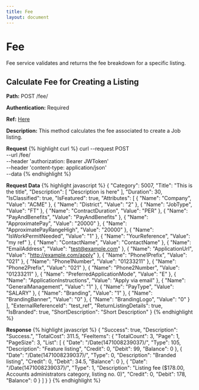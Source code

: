 ```yaml
---
title: Fee
layout: document
---
```

# Fee
Fee service validates and returns the fee breakdown for a specific listing.

## Calculate Fee for Creating a Listing
**Path:** POST /fee/

**Authentication:** Required

**Ref:** [Here](http://developer.trademe.co.nz/api-reference/selling-methods/retrieve-fees-for-listing-an-item/) 

**Description:** This method calculates the fee associated to create a Job listing.   

**Request**
{% highlight curl %}
curl --request POST \
  --url /fee/ \
  --header 'authorization: Bearer JWToken' \
  --header 'content-type: application/json' \
  --data <Request Data> 
{% endhighlight %}

**Request Data**
{% highlight javascript %}
{
    "Category": 5007,
    "Title": "This is the title",
    "Description": [ "Description is here" ],
    "Duration": 30,
    "IsClassified": true,
    "IsFeatured": true,
    "Attributes": [
        { "Name": "Company", "Value": "ACME" }, 
        { "Name": "District", "Value": "2" },
        { "Name": "JobType", "Value": "FT" },
        { "Name": "ContractDuration", "Value": "PER" },
        { "Name": "PayAndBenefits", "Value": "PayAndBenefits" },
        { "Name": "ApproximatePay", "Value": "20000" },
        { "Name": "ApproximatePayRangeHigh", "Value": "20000" },
        { "Name": "IsWorkPermitNeeded", "Value": "1" },
        { "Name": "YourReference", "Value": "my ref" },
        { "Name": "ContactName", "Value": "ContactName" },
        { "Name": "EmailAddress", "Value": "test@example.com" },
        { "Name": "ApplicationUrl", "Value": "http://example.com/apply" },
        { "Name": "Phone1Prefix", "Value": "021" },
        { "Name": "Phone1Number", "Value": "01233211" },
        { "Name": "Phone2Prefix", "Value": "021" },
        { "Name": "Phone2Number", "Value": "01233211" },
        { "Name": "PreferredApplicationMode", "Value": "E" },
        { "Name": "ApplicationInstructions", "Value": "Apply via email" },
        { "Name": "GeneralManagement", "Value": "1" },
        { "Name": "PayType", "Value": "SALARY" },
        { "Name": "Branding", "Value": "1" },
        { "Name": "BrandingBanner", "Value": "0" },
        { "Name": "BrandingLogo", "Value": "0" }
        ],
    "ExternalReferenceId": "test_ref",
    "ReturnListingDetails": true,
    "IsBranded": true,
    "ShortDescription": "Short Description"
}
{% endhighlight %}

**Response**
{% highlight javascript %}
{
  "Success": true,
  "Description": "Success.",
  "TotalCost": 311.5,
  "FeeItems": {
    "TotalCount": 3,
    "Page": 1,
    "PageSize": 3,
    "List": [
      {
        "Date": "/Date(1471008239037)/",
        "Type": 105,
        "Description": "Feature listing",
        "Credit": 0,
        "Debit": 99,
        "Balance": 0
      },
      {
        "Date": "/Date(1471008239037)/",
        "Type": 0,
        "Description": "Branded listing",
        "Credit": 0,
        "Debit": 34.5,
        "Balance": 0
      },
      {
        "Date": "/Date(1471008239037)/",
        "Type": 1,
        "Description": "Listing fee ($178.00, Accounts administrators category, listing no. 0)",
        "Credit": 0,
        "Debit": 178,
        "Balance": 0
      }
    ]
  }
}
{% endhighlight %}